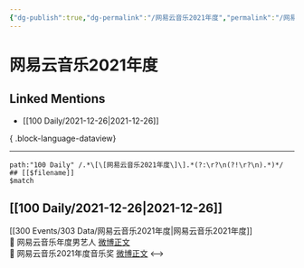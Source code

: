 ```yaml
---
{"dg-publish":true,"dg-permalink":"/网易云音乐2021年度","permalink":"/网易云音乐2021年度/","created":"2022-12-23T10:36:43.000+08:00","updated":"2023-04-10T16:48:03.000+08:00"}
---
```


# 网易云音乐2021年度

## Linked Mentions
- [[100 Daily/2021-12-26\|2021-12-26]]

{ .block-language-dataview}

---

```expander
path:"100 Daily" /.*\[\[网易云音乐2021年度\]\].*(?:\r?\n(?!\r?\n).*)*/
## [[$filename]]
$match
```
## [[100 Daily/2021-12-26\|2021-12-26]]
[[300 Events/303 Data/网易云音乐2021年度\|网易云音乐2021年度]]  
💫 网易云音乐年度男艺人 [微博正文](https://m.weibo.cn/6466290670/4718636847338653)  
💫 网易云音乐2021年度音乐奖 [微博正文](https://m.weibo.cn/6466290670/4718591919000403)
<-->
